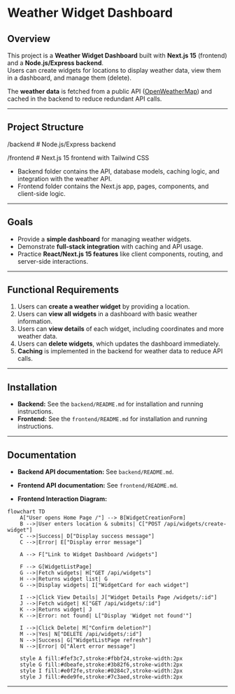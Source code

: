 # Weather Widget Dashboard

## Overview
This project is a **Weather Widget Dashboard** built with **Next.js 15** (frontend) and a **Node.js/Express backend**.  
Users can create widgets for locations to display weather data, view them in a dashboard, and manage them (delete).  

The **weather data** is fetched from a public API ([OpenWeatherMap](https://open-meteo.com/)) and cached in the backend to reduce redundant API calls.

---

## Project Structure

/backend # Node.js/Express backend

/frontend # Next.js 15 frontend with Tailwind CSS


- Backend folder contains the API, database models, caching logic, and integration with the weather API.  
- Frontend folder contains the Next.js app, pages, components, and client-side logic.

---

## Goals
- Provide a **simple dashboard** for managing weather widgets.  
- Demonstrate **full-stack integration** with caching and API usage.  
- Practice **React/Next.js 15 features** like client components, routing, and server-side interactions.  

---

## Functional Requirements
1. Users can **create a weather widget** by providing a location.  
2. Users can **view all widgets** in a dashboard with basic weather information.  
3. Users can **view details** of each widget, including coordinates and more weather data.  
4. Users can **delete widgets**, which updates the dashboard immediately.  
5. **Caching** is implemented in the backend for weather data to reduce API calls.  

---

## Installation
- **Backend:** See the `backend/README.md` for installation and running instructions.  
- **Frontend:** See the `frontend/README.md` for installation and running instructions.

---

## Documentation

- **Backend API documentation:** See `backend/README.md`.
- **Frontend API documentation:** See `frontend/README.md`.

- **Frontend Interaction Diagram:**  

```mermaid
flowchart TD
    A["User opens Home Page /"] --> B[WidgetCreationForm]
    B -->|User enters location & submits| C["POST /api/widgets/create-widget"]
    C -->|Success| D["Display success message"]
    C -->|Error| E["Display error message"]
    
    A --> F["Link to Widget Dashboard /widgets"]

    F --> G[WidgetListPage]
    G -->|Fetch widgets| H["GET /api/widgets"]
    H -->|Returns widget list| G
    G -->|Display widgets| I["WidgetCard for each widget"]

    I -->|Click View Details| J["Widget Details Page /widgets/:id"]
    J -->|Fetch widget| K["GET /api/widgets/:id"]
    K -->|Returns widget| J
    K -->|Error: not found| L["Display 'Widget not found'"]

    I -->|Click Delete| M["Confirm deletion?"]
    M -->|Yes| N["DELETE /api/widgets/:id"]
    N -->|Success| G["WidgetListPage refresh"]
    N -->|Error| O["Alert error message"]

    style A fill:#fef3c7,stroke:#fbbf24,stroke-width:2px
    style G fill:#dbeafe,stroke:#3b82f6,stroke-width:2px
    style I fill:#e0f2fe,stroke:#0284c7,stroke-width:2px
    style J fill:#ede9fe,stroke:#7c3aed,stroke-width:2px
```
---

